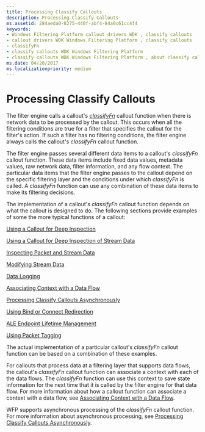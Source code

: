 ```yaml
---
title: Processing Classify Callouts
description: Processing Classify Callouts
ms.assetid: 284aeda0-8275-440f-abf4-84a0c61cc4f4
keywords:
- Windows Filtering Platform callout drivers WDK , classify callouts
- callout drivers WDK Windows Filtering Platform , classify callouts
- classifyFn
- classify callouts WDK Windows Filtering Platform
- classify callouts WDK Windows Filtering Platform , about classify callouts
ms.date: 04/20/2017
ms.localizationpriority: medium
---
```


# Processing Classify Callouts


The filter engine calls a callout's [*classifyFn*](/windows-hardware/drivers/ddi/fwpsk/nc-fwpsk-fwps_callout_classify_fn0) callout function when there is network data to be processed by the callout. This occurs when all the filtering conditions are true for a filter that specifies the callout for the filter's action. If such a filter has no filtering conditions, the filter engine always calls the callout's *classifyFn* callout function.

The filter engine passes several different data items to a callout's *classifyFn* callout function. These data items include fixed data values, metadata values, raw network data, filter information, and any flow context. The particular data items that the filter engine passes to the callout depend on the specific filtering layer and the conditions under which *classifyFn* is called. A *classifyFn* function can use any combination of these data items to make its filtering decisions.

The implementation of a callout's *classifyFn* callout function depends on what the callout is designed to do. The following sections provide examples of some the more typical functions of a callout:

[Using a Callout for Deep Inspection](using-a-callout-for-deep-inspection.md)

[Using a Callout for Deep Inspection of Stream Data](using-a-callout-for-deep-inspection-of-stream-data.md)

[Inspecting Packet and Stream Data](packet-inspection-points.md)

[Modifying Stream Data](modifying-stream-data.md)

[Data Logging](data-logging.md)

[Associating Context with a Data Flow](associating-context-with-a-data-flow.md)

[Processing Classify Callouts Asynchronously](processing-classify-callouts-asynchronously.md)

[Using Bind or Connect Redirection](using-bind-or-connect-redirection.md)

[ALE Endpoint Lifetime Management](ale-endpoint-lifetime-management.md)

[Using Packet Tagging](using-packet-tagging.md)

The actual implementation of a particular callout's *classifyFn* callout function can be based on a combination of these examples.

For callouts that process data at a filtering layer that supports data flows, the callout's *classifyFn* callout function can associate a context with each of the data flows. The *classifyFn* function can use this context to save state information for the next time that it is called by the filter engine for that data flow. For more information about how a callout function can associate a context with a data flow, see [Associating Context with a Data Flow](associating-context-with-a-data-flow.md).

WFP supports asynchronous processing of the *classifyFn* callout function. For more information about asynchronous processing, see [Processing Classify Callouts Asynchronously](processing-classify-callouts-asynchronously.md).

 

